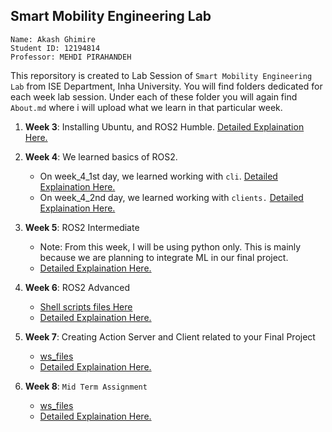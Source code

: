 ## Smart Mobility Engineering Lab

```
Name: Akash Ghimire
Student ID: 12194814
Professor: MEHDI PIRAHANDEH
```
This reporsitory is created to Lab Session of `Smart Mobility Engineering Lab` from ISE Department, Inha University. You will find folders dedicated for each week lab session. Under each of these folder you will again find `About.md` where i will upload what we learn in that particular week. 


1. **Week 3**: Installing  Ubuntu, and ROS2 Humble. [Detailed Explaination Here.](week3/about.md)


2. **Week 4**: We learned basics of ROS2.
    - On week_4_1st day, we learned working with `cli`.  [Detailed Explaination Here.](week4/cli_tools/Readme.md)
    - On week_4_2nd day, we learned working with `clients.`   [Detailed Explaination Here.](week4/client_libraries/Readme.md)

3. **Week 5**: ROS2 Intermediate
    - Note: From this week, I will be using python only. This is mainly because we are planning to integrate ML in our final project.
    - [Detailed Explaination Here.](week5/Readme.md)



3. **Week 6**: ROS2 Advanced
    - [Shell scripts files Here](week6/shell_files/ )
    - [Detailed Explaination Here.](week6/Readme.md)

3. **Week 7**: Creating Action Server and Client related to your Final Project
    - [ws_files](week7/w7_ws/ )
    - [Detailed Explaination Here.](week7/Readme.md)

3. **Week 8**: ``Mid Term Assignment``
    - [ws_files](week_8_mid_term/ros2_midterm_ws/ )
    - [Detailed Explaination Here.](week_8_mid_term//Readme.md) 
    